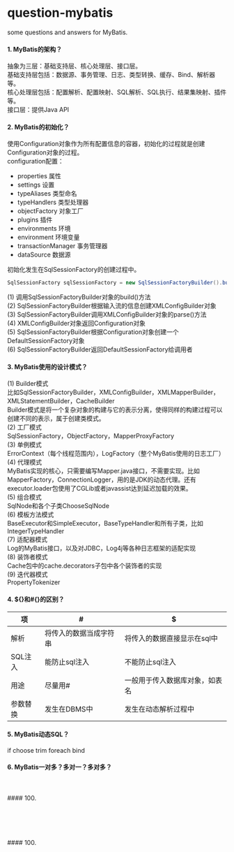 # question-mybatis
some questions and answers for MyBatis.

#### 1. MyBatis的架构？
抽象为三层：基础支持层、核心处理层、接口层。<br>
基础支持层包括：数据源、事务管理、日志、类型转换、缓存、Bind、解析器等。<br>
核心处理层包括：配置解析、配置映射、SQL解析、SQL执行、结果集映射、插件等。<br>
接口层：提供Java API

#### 2. MyBatis的初始化？
使用Configuration对象作为所有配置信息的容器，初始化的过程就是创建Configuration对象的过程。<br>
configuration配置：
- properties 属性
- settings 设置
- typeAliases 类型命名
- typeHandlers 类型处理器
- objectFactory 对象工厂
- plugins 插件
- environments 环境
- environment 环境变量
- transactionManager 事务管理器
- dataSource 数据源

初始化发生在SqlSessionFactory的创建过程中。
```java
SqlSessionFactory sqlSessionFactory = new SqlSessionFactoryBuilder().build(inputStream);
```
(1) 调用SqlSessionFactoryBuilder对象的build()方法<br>
(2) SqlSessionFactoryBuilder根据输入流的信息创建XMLConfigBuilder对象<br>
(3) SqlSessionFactoryBuilder调用XMLConfigBuilder对象的parse()方法<br>
(4) XMLConfigBuilder对象返回Configuration对象<br>
(5) SqlSessionFactoryBuilder根据Configuration对象创建一个DefaultSessionFactory对象<br>
(6) SqlSessionFactoryBuilder返回DefaultSessionFactory给调用者

#### 3. MyBatis使用的设计模式？
(1) Builder模式<br>
比如SqlSessionFactoryBuilder，XMLConfigBuilder，XMLMapperBuilder，XMLStatementBuilder，CacheBuilder<br>
Builder模式是将一个复杂对象的构建与它的表示分离，使得同样的构建过程可以创建不同的表示，属于创建类模式。<br>
(2) 工厂模式<br>
SqlSessionFactory，ObjectFactory，MapperProxyFactory<br>
(3) 单例模式<br>
ErrorContext（每个线程范围内），LogFactory（整个MyBatis使用的日志工厂）<br>
(4) 代理模式<br>
MyBatis实现的核心，只需要编写Mapper.java接口，不需要实现。比如MapperFactory，ConnectionLogger，用的是JDK的动态代理。还有executor.loader包使用了CGLib或者javassist达到延迟加载的效果。<br>
(5) 组合模式<br>
SqlNode和各个子类ChooseSqlNode<br>
(6) 模板方法模式<br>
BaseExecutor和SimpleExecutor，BaseTypeHandler和所有子类，比如IntegerTypeHandler<br>
(7) 适配器模式<br>
Log的MyBatis接口，以及对JDBC，Log4j等各种日志框架的适配实现<br>
(8) 装饰者模式<br>
Cache包中的cache.decorators子包中各个装饰者的实现<br>
(9) 迭代器模式<br>
PropertyTokenizer

#### 4. ${}和#{}的区别？
项 | # | $
-|-|-
解析 | 将传入的数据当成字符串 | 将传入的数据直接显示在sql中
SQL注入 | 能防止sql注入 | 不能防止sql注入
用途 | 尽量用# | 一般用于传入数据库对象，如表名
参数替换 | 发生在DBMS中 | 发生在动态解析过程中

#### 5. MyBatis动态SQL？
if
choose
trim
foreach
bind

#### 6. MyBatis一对多？多对一？多对多？



<br>
<br>
#### 100.
<br>
<br>
<br>
<br>
<br>
<br>
#### 100.
